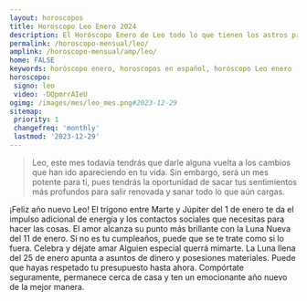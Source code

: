 ```yaml
---
layout: horoscopos
title: Horoscopo Leo Enero 2024
description: El Horóscopo Enero de Leo todo lo que tienen los astros preparados para este mes, amor, trabajo, familia. Todo sobre astrologia, tarot, predicciones. Horoscopo gratis en español, predicciones y astrología.
permalink: /horoscopo-mensual/leo/
amplink: /horoscopo-mensual/amp/leo/
home: FALSE
keywords: horóscopo enero, horoscopos en español, horóscopo Leo enero , horóscopo esperanza gracia, horoscop, horóscopos gratis, horoscopo Leo, Tarot, Astrologia, Zodíaco, Leo, horoscopo gratis, horoscopo del mes 
horoscopo:
 signo: leo
 video: -DQpmrrAIeU
ogimg: /images/mes/leo_mes.png#2023-12-29
sitemap:
 priority: 1
 changefreq: 'monthly'
 lastmod: '2023-12-29'
---
```



 > Leo, este mes todavía tendrás que darle alguna vuelta a los cambios que han ido apareciendo en tu vida. Sin embargo, será un mes potente para ti, pues tendrás la oportunidad de sacar tus sentimientos más profundos para salir renovada y sanar todo lo que aún cargas.



¡Feliz año nuevo Leo! El trígono entre Marte y Júpiter del 1 de enero te da el impulso adicional de energía y los contactos sociales que necesitas para hacer las cosas. El amor alcanza su punto más brillante con la Luna Nueva del 11 de enero. Si no es tu cumpleaños, puede que se te trate como si lo fuera. Celebra y déjate amar Alguien especial querrá mimarte. La Luna llena del 25 de enero apunta a asuntos de dinero y posesiones materiales. Puede que hayas respetado tu presupuesto hasta ahora. Compórtate seguramente, permanece cerca de casa y ten un emocionante año nuevo de la mejor manera.
